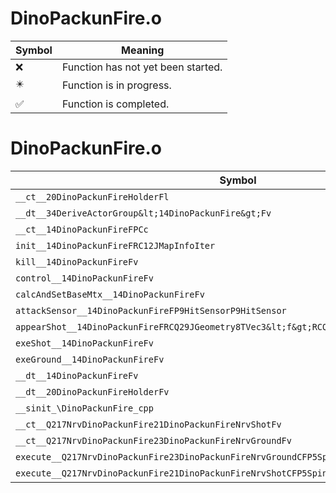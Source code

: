 # DinoPackunFire.o
| Symbol | Meaning 
| ------------- | ------------- 
| :x: | Function has not yet been started. 
| :eight_pointed_black_star: | Function is in progress. 
| :white_check_mark: | Function is completed. 


# DinoPackunFire.o
| Symbol | Decompiled? |
| ------------- | ------------- |
| `__ct__20DinoPackunFireHolderFl` | :x: |
| `__dt__34DeriveActorGroup&lt;14DinoPackunFire&gt;Fv` | :x: |
| `__ct__14DinoPackunFireFPCc` | :x: |
| `init__14DinoPackunFireFRC12JMapInfoIter` | :x: |
| `kill__14DinoPackunFireFv` | :x: |
| `control__14DinoPackunFireFv` | :x: |
| `calcAndSetBaseMtx__14DinoPackunFireFv` | :x: |
| `attackSensor__14DinoPackunFireFP9HitSensorP9HitSensor` | :x: |
| `appearShot__14DinoPackunFireFRCQ29JGeometry8TVec3&lt;f&gt;RCQ29JGeometry8TVec3&lt;f&gt;` | :x: |
| `exeShot__14DinoPackunFireFv` | :x: |
| `exeGround__14DinoPackunFireFv` | :x: |
| `__dt__14DinoPackunFireFv` | :x: |
| `__dt__20DinoPackunFireHolderFv` | :x: |
| `__sinit_\DinoPackunFire_cpp` | :x: |
| `__ct__Q217NrvDinoPackunFire21DinoPackunFireNrvShotFv` | :x: |
| `__ct__Q217NrvDinoPackunFire23DinoPackunFireNrvGroundFv` | :x: |
| `execute__Q217NrvDinoPackunFire23DinoPackunFireNrvGroundCFP5Spine` | :x: |
| `execute__Q217NrvDinoPackunFire21DinoPackunFireNrvShotCFP5Spine` | :x: |
